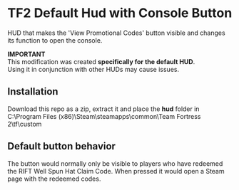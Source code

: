 # TF2 Default Hud with Console Button

HUD that makes the 'View Promotional Codes' button visible and changes its function to open the console.

**IMPORTANT**  
This modification was created **specifically for the default HUD**.  
Using it in conjunction with other HUDs may cause issues.

## Installation

Download this repo as a zip, extract it and place the **hud** folder in  
C:\Program Files (x86)\Steam\steamapps\common\Team Fortress 2\tf\custom

## Default button behavior

The button would normally only be visible to players who have redeemed the RIFT Well Spun Hat Claim Code. When pressed it would open a Steam page with the redeemed codes.
